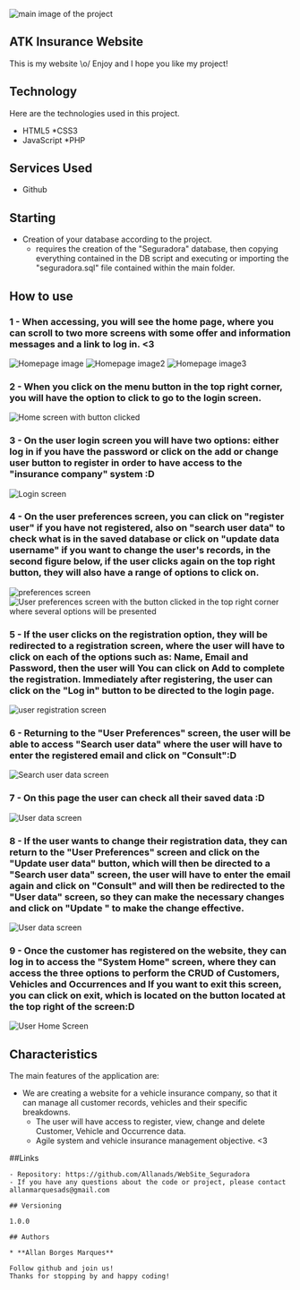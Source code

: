 ![main image of the project](https://github.com/Allanads/WebSite_Seguradora/blob/main/assets/Readme/screen_main.png)


## ATK Insurance Website
This is my website \o/
Enjoy and I hope you like my project!


## Technology

Here are the technologies used in this project.

* HTML5
*CSS3
* JavaScript
*PHP

## Services Used

* Github

## Starting

* Creation of your database according to the project.
    - requires the creation of the "Seguradora" database, then copying everything contained in the DB script and executing or importing the "seguradora.sql" file contained within the main folder.
  
## How to use

### 1 - When accessing, you will see the home page, where you can scroll to two more screens with some offer and information messages and a link to log in. <3

![Homepage image](https://github.com/Allanads/WebSite_Seguradora/blob/main/assets/Readme/screen_main.png)
![Homepage image2](https://github.com/Allanads/WebSite_Seguradora/blob/main/assets/Readme/screen_main2.png)
![Homepage image3](https://github.com/Allanads/WebSite_Seguradora/blob/main/assets/Readme/screen_main3.png)

### 2 - When you click on the menu button in the top right corner, you will have the option to click to go to the login screen.

![Home screen with button clicked](https://github.com/Allanads/WebSite_Seguradora/blob/main/assets/Readme/screen_main_button.png)

### 3 - On the user login screen you will have two options: either log in if you have the password or click on the add or change user button to register in order to have access to the "insurance company" system :D

![Login screen](https://github.com/Allanads/WebSite_Seguradora/blob/main/assets/Readme/login.png)

### 4 - On the user preferences screen, you can click on "register user" if you have not registered, also on "search user data" to check what is in the saved database or click on "update data username" if you want to change the user's records, in the second figure below, if the user clicks again on the top right button, they will also have a range of options to click on.

![preferences screen](https://github.com/Allanads/WebSite_Seguradora/blob/main/assets/Readme/user_preferences.png)
![User preferences screen with the button clicked in the top right corner where several options will be presented](https://github.com/Allanads/WebSite_Seguradora/blob/main/assets/Readme/user_preferences2.png)

### 5 - If the user clicks on the registration option, they will be redirected to a registration screen, where the user will have to click on each of the options such as: Name, Email and Password, then the user will You can click on Add to complete the registration. Immediately after registering, the user can click on the "Log in" button to be directed to the login page.

![user registration screen](https://github.com/Allanads/WebSite_Seguradora/blob/main/assets/Readme/user_registration.png)

### 6 - Returning to the "User Preferences" screen, the user will be able to access "Search user data" where the user will have to enter the registered email and click on "Consult":D

![Search user data screen](https://github.com/Allanads/WebSite_Seguradora/blob/main/assets/Readme/search_user_data.png)

### 7 - On this page the user can check all their saved data :D

![User data screen](https://github.com/Allanads/WebSite_Seguradora/blob/main/assets/Readme/viewing_data_user.png)

### 8 - If the user wants to change their registration data, they can return to the "User Preferences" screen and click on the "Update user data" button, which will then be directed to a "Search user data" screen, the user will have to enter the email again and click on "Consult" and will then be redirected to the "User data" screen, so they can make the necessary changes and click on "Update " to make the change effective.

![User data screen](https://github.com/Allanads/WebSite_Seguradora/blob/main/assets/Readme/data_user_change_screen.png)

### 9 - Once the customer has registered on the website, they can log in to access the "System Home" screen, where they can access the three options to perform the CRUD of Customers, Vehicles and Occurrences and If you want to exit this screen, you can click on exit, which is located on the button located at the top right of the screen:D

![User Home Screen](https://github.com/Allanads/WebSite_Seguradora/blob/main/assets/Readme/screen_user.png)

## Characteristics

The main features of the application are:
- We are creating a website for a vehicle insurance company, so that it can manage all customer records, vehicles and their specific breakdowns.
   - The user will have access to register, view, change and delete Customer, Vehicle and Occurrence data.
   - Agile system and vehicle insurance management objective. <3

##Links

    - Repository: https://github.com/Allanads/WebSite_Seguradora
    - If you have any questions about the code or project, please contact allanmarquesads@gmail.com

    ## Versioning

    1.0.0

    ## Authors

    * **Allan Borges Marques**

    Follow github and join us!
    Thanks for stopping by and happy coding!
